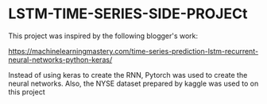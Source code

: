 # LSTM-TIME-SERIES-SIDE-PROJECt


This project was inspired by the following blogger's work:

https://machinelearningmastery.com/time-series-prediction-lstm-recurrent-neural-networks-python-keras/

Instead of using keras to create the RNN, Pytorch was used to create the neural networks. Also, the NYSE dataset prepared by kaggle was used to on this project
